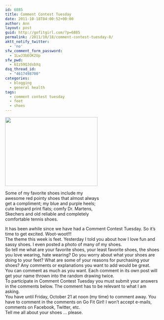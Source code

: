 ```yaml
---
id: 6885
title: Comment Contest Tuesday
date: 2011-10-18T04:00:52+00:00
author: Ann
layout: post
guid: http://gofitgirl.com/?p=6885
permalink: /2011/10/18/comment-contest-tuesday-8/
aktt_notify_twitter:
  - 'no'
sfw_comment_form_password:
  - 1LwJ3bEOK2Up
sfw_pwd:
  - 6Iz59QJdsbXq
dsq_thread_id:
  - "4617498700"
categories:
  - blogging
  - general health
tags:
  - comment contest tuesday
  - feet
  - shoes
---
```

<div id="attachment_6888" style="width: 310px" class="wp-caption alignleft">
  <a href="http://gofitgirl.com/blog/wp-content/uploads/2011/10/CCT-shoes.jpg"><img class="size-medium wp-image-6888" title="CCT shoes" src="http://gofitgirl.com/blog/wp-content/uploads/2011/10/CCT-shoes-300x224.jpg" alt="" width="300" height="224" /></a>
  
  <p class="wp-caption-text">
    Some of my favorite shoes include my awesome red pointy shoes that almost always get a compliment; my blue and purple heels; cute leopard print flats; comfy Dr. Martens, Skechers and old reliable and completely comfortable tennis shoes.
  </p>
</div>

  
It has been awhile since we have had a Comment Contest Tuesday. So it&#8217;s time to get excited. Woot-woot!!!  
The theme this week is feet. Yesterday I told you about how I love fun and sassy shoes. I even posted a photo of many of my shoes.  
So tell me what are your favorite shoes, your least favorite shoes, the shoes you love wearing, hate wearing? Do you worry about what your shoes are doing to your feet? What are some of your reasons for purchasing your shoes? Any comments or explanations you want to add would be great.  
You can comment as much as you want. Each comment in its own post will get your name thrown into the random drawing twice.  
To participate in Comment Contest Tuesday you must submit your answers in the comments below. The comment has to be relevant to what I am asking.  
You have until Friday, October 21 at noon (my time) to comment away. You have to comment in the comments on Go Fit Girl! I won’t accept e-mails, comments on Facebook, Twitter, etc.  
Tell me all about your shoes &#8230; please.